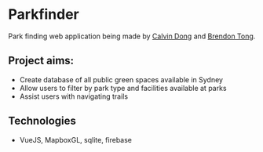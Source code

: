 # Parkfinder
Park finding web application being made by [Calvin Dong](https://github.com/CalvinDong) and [Brendon Tong](https://github.com/13204767).

## Project aims:
- Create database of all public green spaces available in Sydney
- Allow users to filter by park type and facilities available at parks
- Assist users with navigating trails

## Technologies
- VueJS, MapboxGL, sqlite, firebase
